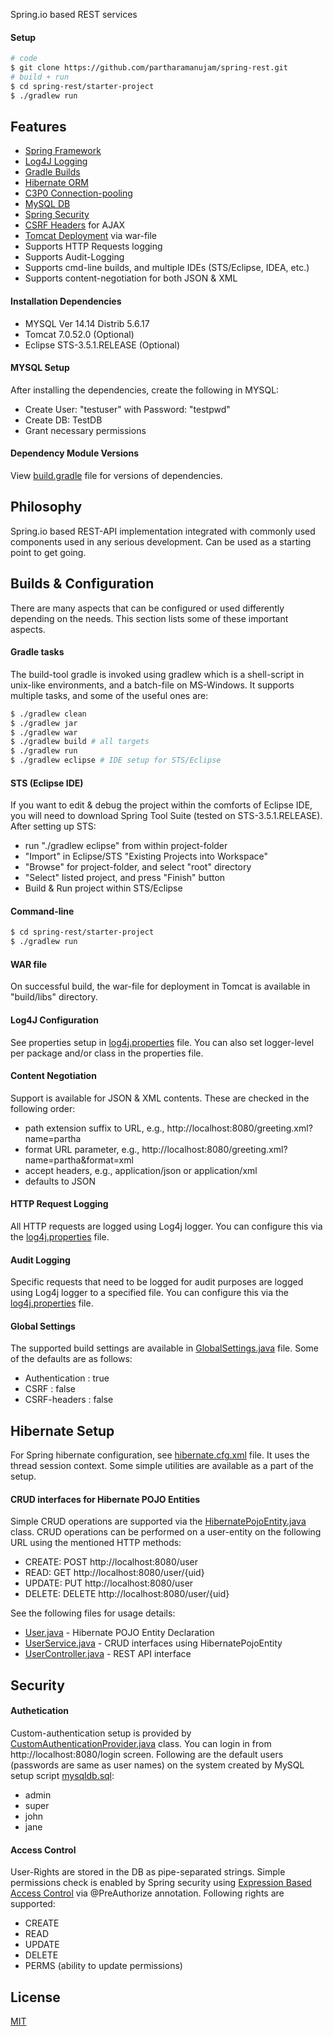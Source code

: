   Spring.io based REST services

#### Setup

```bash
# code
$ git clone https://github.com/partharamanujam/spring-rest.git
# build + run
$ cd spring-rest/starter-project
$ ./gradlew run
```

## Features

  * [Spring Framework](https://spring.io/)
  * [Log4J Logging](http://logging.apache.org/log4j/)
  * [Gradle Builds](http://www.gradle.org/)
  * [Hibernate ORM](https://docs.jboss.org/hibernate/orm/3.6/reference/en-US/html/)
  * [C3P0 Connection-pooling](http://www.mchange.com/projects/c3p0/)
  * [MySQL DB](http://www.mysql.com/)
  * [Spring Security](http://docs.spring.io/autorepo/docs/spring-security/3.2.4.RELEASE/reference/htmlsingle)
  * [CSRF Headers](http://docs.spring.io/autorepo/docs/spring-security/3.2.4.RELEASE/reference/htmlsingle/#csrf-using) for AJAX
  * [Tomcat Deployment](http://tomcat.apache.org/) via war-file
  * Supports HTTP Requests logging
  * Supports Audit-Logging
  * Supports cmd-line builds, and multiple IDEs (STS/Eclipse, IDEA, etc.)
  * Supports content-negotiation for both JSON & XML

#### Installation Dependencies

  * MYSQL Ver 14.14 Distrib 5.6.17
  * Tomcat 7.0.52.0 (Optional)
  * Eclipse STS-3.5.1.RELEASE (Optional)

#### MYSQL Setup

  After installing the dependencies, create the following in MYSQL:
  * Create User: "testuser" with Password: "testpwd"
  * Create DB: TestDB
  * Grant necessary permissions

#### Dependency Module Versions

  View [build.gradle](starter-project/build.gradle) file for versions of dependencies. 

## Philosophy

  Spring.io based REST-API implementation integrated with commonly used components used in
  any serious development. Can be used as a starting point to get going. 


## Builds & Configuration

  There are many aspects that can be configured or used differently depending on the needs.
  This section lists some of these important aspects.

#### Gradle tasks

  The build-tool gradle is invoked using gradlew which is a shell-script in unix-like
  environments, and a batch-file on MS-Windows. It supports multiple tasks, and some
  of the useful ones are:

```bash
$ ./gradlew clean
$ ./gradlew jar
$ ./gradlew war
$ ./gradlew build # all targets
$ ./gradlew run
$ ./gradlew eclipse # IDE setup for STS/Eclipse
```

#### STS (Eclipse IDE)

  If you want to edit & debug the project within the comforts of Eclipse IDE, you will need
  to download Spring Tool Suite (tested on STS-3.5.1.RELEASE). After setting up STS:
  * run "./gradlew eclipse" from within project-folder
  * "Import" in Eclipse/STS "Existing Projects into Workspace"
  * "Browse" for project-folder, and select "root" directory
  * "Select" listed project, and press "Finish" button
  * Build & Run project within STS/Eclipse

#### Command-line

```bash
$ cd spring-rest/starter-project
$ ./gradlew run
```

#### WAR file

  On successful build, the war-file for deployment in Tomcat is available in "build/libs" directory.

#### Log4J Configuration

  See properties setup in [log4j.properties](starter-project/src/main/resources/log4j.properties) file.
  You can also set logger-level per package and/or class in the properties file.

#### Content Negotiation

  Support is available for JSON & XML contents. These are checked in the following order:
  * path extension suffix to URL, e.g., http://localhost:8080/greeting.xml?name=partha
  * format URL parameter, e.g., http://localhost:8080/greeting.xml?name=partha&format=xml
  * accept headers, e.g., application/json or application/xml
  * defaults to JSON

#### HTTP Request Logging

  All HTTP requests are logged using Log4j logger. You can configure this via the [log4j.properties](starter-project/src/main/resources/log4j.properties) file.

#### Audit Logging

  Specific requests that need to be logged for audit purposes are logged using Log4j logger to a specified file. You can configure this via the [log4j.properties](starter-project/src/main/resources/log4j.properties) file.

#### Global Settings

  The supported build settings are available in [GlobalSettings.java](starter-project/src/main/java/com/starter/config/GlobalSettings.java) file. Some of the defaults are as follows:
  * Authentication : true
  * CSRF : false
  * CSRF-headers : false

## Hibernate Setup

  For Spring hibernate configuration, see [hibernate.cfg.xml](starter-project/src/main/resources/hibernate.cfg.xml)
  file. It uses the thread session context. Some simple utilities are available as a part of the setup.

#### CRUD interfaces for Hibernate POJO Entities

  Simple CRUD operations are supported via the [HibernatePojoEntity.java](starter-project/src/main/java/com/starter/utils/HibernatePojoEntity.java) class. CRUD operations can be performed on
  a user-entity on the following URL using the mentioned HTTP methods:
  * CREATE: POST http://localhost:8080/user
  * READ: GET http://localhost:8080/user/{uid}
  * UPDATE: PUT http://localhost:8080/user
  * DELETE: DELETE http://localhost:8080/user/{uid}

  See the following files for usage details:
  * [User.java](starter-project/src/main/java/com/starter/model/User.java) - Hibernate POJO Entity Declaration
  * [UserService.java](starter-project/src/main/java/com/starter/service/UserService.java) - CRUD interfaces using HibernatePojoEntity
  * [UserController.java](starter-project/src/main/java/com/starter/controller/UserController.java) - REST API interface

## Security

#### Authetication

  Custom-authentication setup is provided by [CustomAuthenticationProvider.java](starter-project/src/main/java/com/starter/config/CustomAuthenticationProvider.java) class. You can login in from http://localhost:8080/login screen. Following are the default users (passwords are same as user names) on the system created by MySQL
  setup script [mysqldb.sql](utils/mysqldb.sql):
  * admin
  * super
  * john
  * jane

#### Access Control

  User-Rights are stored in the DB as pipe-separated strings. Simple permissions check is enabled by Spring security using [Expression Based Access Control](http://docs.spring.io/spring-security/site/docs/3.0.x/reference/el-access.html) via @PreAuthorize annotation. Following rights are supported:
  * CREATE
  * READ
  * UPDATE
  * DELETE
  * PERMS (ability to update permissions)

## License

  [MIT](LICENSE)
